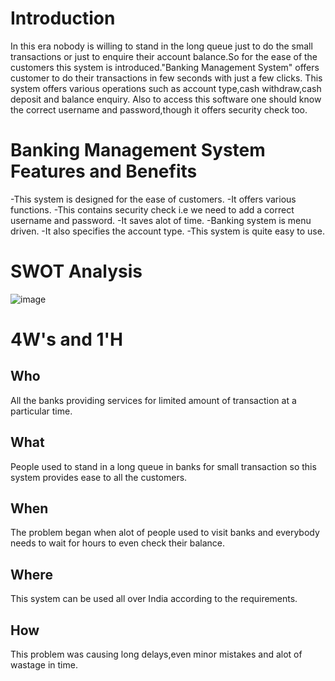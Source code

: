 # Introduction

In this era nobody is willing to stand in the long queue just to do the small transactions or just to enquire their account balance.So for the ease of the customers this system is introduced."Banking Management System" offers customer to do their transactions in few seconds with just a few clicks.
This system offers various operations such as account type,cash withdraw,cash deposit and balance enquiry.
Also to access this software one should know the correct username and password,though it offers security check too.


# Banking Management System Features and Benefits

-This system is designed for the ease of customers.
-It offers various functions.
-This contains security check i.e we need to add a correct username and password.
-It saves alot of time.
-Banking system is menu driven.
-It also specifies the account type.
-This system is quite easy to use.


# SWOT Analysis

![image](https://user-images.githubusercontent.com/80736939/114659847-efe99680-9d11-11eb-9e23-a6932d1fec73.png)


# 4W's and 1'H

## Who
All the banks providing services for limited amount of transaction at a particular time.

## What

People used to stand in a long queue in banks for small transaction so this system provides ease to all the customers.

## When

The problem began when alot of people used to visit banks and everybody needs to wait for hours to even check their balance.

## Where

This system can be used all over India according to the requirements.

## How

This problem was causing long delays,even minor mistakes and alot of wastage in time.




